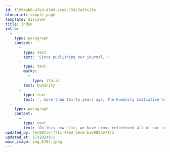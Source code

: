 ```yaml
---
id: f1904ab0-47ed-4349-aced-154c5a8fc29e
blueprint: simple_page
template: discover
title: Index
intro:
  -
    type: paragraph
    content:
      -
        type: text
        text: 'Since publishing our journal, '
      -
        type: text
        marks:
          -
            type: italic
        text: humanity
      -
        type: text
        text: ', more than thirty years ago, The Humanity Initiative has continued to offer content that sheds intense and empathetic light on our world, encouraging all of us to become change-makers, to discover fulfilling ways to participate in the positive change that humankind so deeply needs. '
  -
    type: paragraph
    content:
      -
        type: text
        text: 'On this new site, we have cross-referenced all of our content, inviting you to re-imagine and re-engage your personal discovery of the best way to take action, to contribute towards ending war, solving climate change and saving democracy  --  or whatever cause you choose, be it working alone or in partnership. '
updated_by: 46c097c5-771c-49e2-b8c6-ba6009ae7172
updated_at: 1732024971
main_image: img_6707.jpeg
---
```

